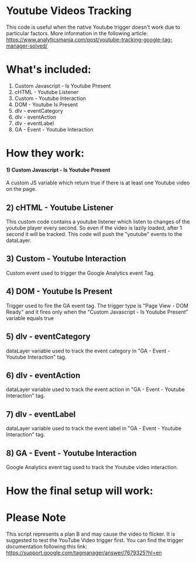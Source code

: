 # Youtube Videos Tracking

This code is useful when the native Youtube trigger doesn't work due to particular factors.
More information in the following article: https://www.analyticsmania.com/post/youtube-tracking-google-tag-manager-solved/


# What's included:

1) Custom Javascript - Is Youtube Present
2) cHTML - Youtube Listener
3) Custom - Youtube Interaction
4) DOM - Youtube Is Present
5) dlv - eventCategory
6) dlv - eventAction
7) dlv - eventLabel
8) GA - Event - Youtube Interaction

# How they work:

#### 1) Custom Javascript - Is Youtube Present
A custom JS variable which return true  if there is at least one Youtube video on the page.

## 2) cHTML - Youtube Listener
This custom code contains a youtube listener which listen to changes of the youtube player every second. 
So even if the video is lazily loaded, after 1 second it will be tracked.
This code will push the "youtube" events to the dataLayer.

## 3) Custom - Youtube Interaction
Custom event used to trigger the Google Analytics event Tag.

## 4) DOM - Youtube Is Present
Trigger used to fire the GA event tag.
The trigger type is "Page View - DOM Ready" and it fires only when the "Custom Javascript - Is Youtube Present" variable equals true

## 5) dlv - eventCategory
dataLayer variable used to track the event category in "GA - Event - Youtube Interaction" tag.

## 6) dlv - eventAction
dataLayer variable used to track the event action in "GA - Event - Youtube Interaction" tag.

## 7) dlv - eventLabel
dataLayer variable used to track the event label in "GA - Event - Youtube Interaction" tag.

## 8) GA - Event - Youtube Interaction
Google Analytics event tag used to track the Youtube video interaction.


# How the final setup will work:




# Please Note
This script represents a plan B and may cause the video to flicker. It is suggested to test the YouTube Video trigger first.
You can find the trigger documentation following this link: https://support.google.com/tagmanager/answer/7679325?hl=en





